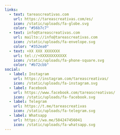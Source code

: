 ```yaml
---
links:
  - text: tareascreativas.com
    url: https://tareascreativas.com/es/
    icon: /static/uploads/fa-globe.svg
    color: "#56b7c7"
  - text: info@tareascreativas.com
    url: mailto://info@tareascreativas.com
    icon: /static/uploads/fa-envelope.svg
    color: "#352ea0"
  - text: +XX XXX XXXXXXX
    url: tel://+XXXXXXXXXXXX
    icon: /static/uploads/fa-phone-square.svg
    color: "#b72cbb"
social:
  - label: Instagram
    url: https://instagram.com/tareascreativas/
    icon: /static/uploads/fa-instagram.svg
  - label: Facebook
    url: https://www.facebook.com/tareascreativas/
    icon: /static/uploads/fa-facebook.svg
  - label: Telegram
    url: https://t.me/tareascreativas
    icon: /static/uploads/fa-telegram.svg
  - label: Whatsapp
    url: https://wa.me/584247456041
    icon: /static/uploads/fa-whatsapp.svg
---
```


